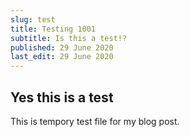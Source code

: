 ```yaml
---
slug: test
title: Testing 1001
subtitle: Is this a test!?
published: 29 June 2020
last_edit: 29 June 2020
---
```


## Yes this is a test
This is tempory test file for my blog post.
